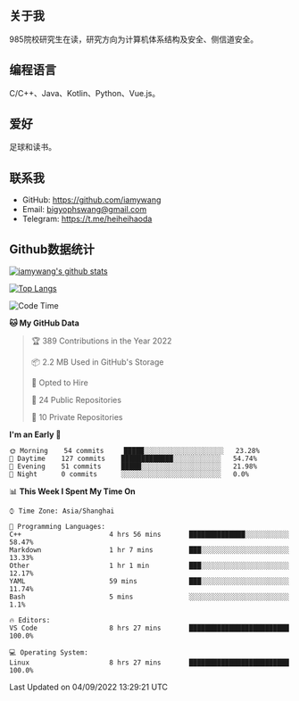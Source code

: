 ## 关于我

985院校研究生在读，研究方向为计算机体系结构及安全、侧信道安全。

## 编程语言

C/C++、Java、Kotlin、Python、Vue.js。

## 爱好

足球和读书。

## 联系我

- GitHub: https://github.com/iamywang
- Email: bigyophswang@gmail.com
- Telegram: https://t.me/heiheihaoda

## Github数据统计

[![iamywang's github stats](https://github-readme-stats.vercel.app/api?username=iamywang&count_private=true&show_icons=true)]()

[![Top Langs](https://github-readme-stats.vercel.app/api/top-langs/?username=iamywang&layout=compact)]()

<!--START_SECTION:waka-->
![Code Time](http://img.shields.io/badge/Code%20Time-527%20hrs%202%20mins-blue)

**🐱 My GitHub Data** 

> 🏆 389 Contributions in the Year 2022
 > 
> 📦 2.2 MB Used in GitHub's Storage 
 > 
> 💼 Opted to Hire
 > 
> 📜 24 Public Repositories 
 > 
> 🔑 10 Private Repositories  
 > 
**I'm an Early 🐤** 

```text
🌞 Morning    54 commits     █████░░░░░░░░░░░░░░░░░░░░   23.28% 
🌆 Daytime    127 commits    █████████████░░░░░░░░░░░░   54.74% 
🌃 Evening    51 commits     █████░░░░░░░░░░░░░░░░░░░░   21.98% 
🌙 Night      0 commits      ░░░░░░░░░░░░░░░░░░░░░░░░░   0.0%

```


📊 **This Week I Spent My Time On** 

```text
⌚︎ Time Zone: Asia/Shanghai

💬 Programming Languages: 
C++                      4 hrs 56 mins       ██████████████░░░░░░░░░░░   58.47% 
Markdown                 1 hr 7 mins         ███░░░░░░░░░░░░░░░░░░░░░░   13.33% 
Other                    1 hr 1 min          ███░░░░░░░░░░░░░░░░░░░░░░   12.17% 
YAML                     59 mins             ███░░░░░░░░░░░░░░░░░░░░░░   11.74% 
Bash                     5 mins              ░░░░░░░░░░░░░░░░░░░░░░░░░   1.1%

🔥 Editors: 
VS Code                  8 hrs 27 mins       █████████████████████████   100.0%

💻 Operating System: 
Linux                    8 hrs 27 mins       █████████████████████████   100.0%

```


 Last Updated on 04/09/2022 13:29:21 UTC
<!--END_SECTION:waka-->
